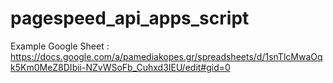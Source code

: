 # pagespeed_api_apps_script


Example Google Sheet : https://docs.google.com/a/pamediakopes.gr/spreadsheets/d/1snTlcMwaOqk5Km0MeZ8DIbii-NZvWSoFb_Cuhxd3IEU/edit#gid=0
